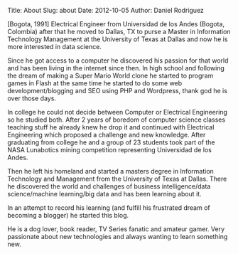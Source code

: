 Title: About
Slug: about
Date:  2012-10-05
Author: Daniel Rodriguez

[Bogota, 1991] Electrical Engineer from Universidad de los Andes (Bogota, Colombia)
after that he moved to Dallas, TX to purse a Master in Information Technology Management
at the University of Texas at Dallas and now he is more interested in data science.

Since he got access to a computer he discovered his passion for that world and
has been living in the internet since then.
In high school and following the dream of making a Super Mario World clone he
started to program games in Flash at the same time he started to do some web
development/blogging and SEO using PHP and Wordpress, thank god he is over those days.

In college he could not decide between Computer or Electrical Engineering so he studied both.
After 2 years of boredom of computer science classes teaching stuff he already
knew he drop it and continued with Electrical Engineering which proposed a challenge and new knowledge.
After graduating from college he and a group of 23 students took part of the
NASA Lunabotics mining competition representing Universidad de los Andes.

Then he left his homeland and started a masters degree in
Information Technology and Management from the University of Texas at Dallas.
There he discovered the world and challenges of business intelligence/data science/machine learning/big data
and has been learning about it.

In an attempt to record his learning (and fulfill his frustrated dream of becoming a blogger) he started this blog.

He is a dog lover, book reader, TV Series fanatic and amateur gamer.
Very passionate about new technologies and always wanting to learn something new.
